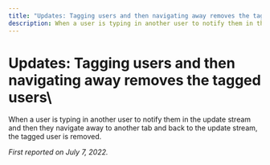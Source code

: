 ```yaml
---
title: "Updates: Tagging users and then navigating away removes the tagged users"
description: When a user is typing in another user to notify them in the update stream and then they navigate away to another tab and back to the update stream, the tagged user is removed.
---
```


# Updates: Tagging users and then navigating away removes the tagged users\

When a user is typing in another user to notify them in the update stream and then they navigate away to another tab and back to the update stream, the tagged user is removed.

_First reported on July 7, 2022._

